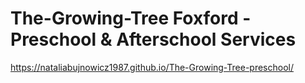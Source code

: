 # The-Growing-Tree Foxford - Preschool & Afterschool Services
https://nataliabujnowicz1987.github.io/The-Growing-Tree-preschool/
